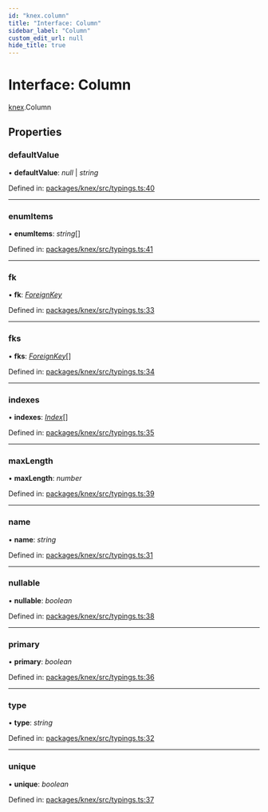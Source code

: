 ```yaml
---
id: "knex.column"
title: "Interface: Column"
sidebar_label: "Column"
custom_edit_url: null
hide_title: true
---
```


# Interface: Column

[knex](../modules/knex.md).Column

## Properties

### defaultValue

• **defaultValue**: *null* \| *string*

Defined in: [packages/knex/src/typings.ts:40](https://github.com/mikro-orm/mikro-orm/blob/bcf1a0899b/packages/knex/src/typings.ts#L40)

___

### enumItems

• **enumItems**: *string*[]

Defined in: [packages/knex/src/typings.ts:41](https://github.com/mikro-orm/mikro-orm/blob/bcf1a0899b/packages/knex/src/typings.ts#L41)

___

### fk

• **fk**: [*ForeignKey*](knex.foreignkey.md)

Defined in: [packages/knex/src/typings.ts:33](https://github.com/mikro-orm/mikro-orm/blob/bcf1a0899b/packages/knex/src/typings.ts#L33)

___

### fks

• **fks**: [*ForeignKey*](knex.foreignkey.md)[]

Defined in: [packages/knex/src/typings.ts:34](https://github.com/mikro-orm/mikro-orm/blob/bcf1a0899b/packages/knex/src/typings.ts#L34)

___

### indexes

• **indexes**: [*Index*](knex.index.md)[]

Defined in: [packages/knex/src/typings.ts:35](https://github.com/mikro-orm/mikro-orm/blob/bcf1a0899b/packages/knex/src/typings.ts#L35)

___

### maxLength

• **maxLength**: *number*

Defined in: [packages/knex/src/typings.ts:39](https://github.com/mikro-orm/mikro-orm/blob/bcf1a0899b/packages/knex/src/typings.ts#L39)

___

### name

• **name**: *string*

Defined in: [packages/knex/src/typings.ts:31](https://github.com/mikro-orm/mikro-orm/blob/bcf1a0899b/packages/knex/src/typings.ts#L31)

___

### nullable

• **nullable**: *boolean*

Defined in: [packages/knex/src/typings.ts:38](https://github.com/mikro-orm/mikro-orm/blob/bcf1a0899b/packages/knex/src/typings.ts#L38)

___

### primary

• **primary**: *boolean*

Defined in: [packages/knex/src/typings.ts:36](https://github.com/mikro-orm/mikro-orm/blob/bcf1a0899b/packages/knex/src/typings.ts#L36)

___

### type

• **type**: *string*

Defined in: [packages/knex/src/typings.ts:32](https://github.com/mikro-orm/mikro-orm/blob/bcf1a0899b/packages/knex/src/typings.ts#L32)

___

### unique

• **unique**: *boolean*

Defined in: [packages/knex/src/typings.ts:37](https://github.com/mikro-orm/mikro-orm/blob/bcf1a0899b/packages/knex/src/typings.ts#L37)

